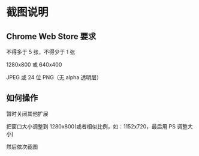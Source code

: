 # 截图说明

## Chrome Web Store 要求

不得多于 5 张，不得少于 1 张

1280x800 或 640x400

JPEG 或 24 位 PNG（无 alpha 透明层）

## 如何操作

暂时关闭其他扩展

把窗口大小调整到 1280x800(或者相似比例，如：1152x720，最后用 PS 调整大小)

然后依次截图
